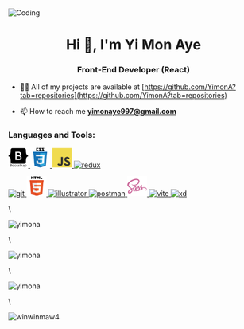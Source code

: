 <img align="center" alt="Coding" width="1000" height="400" src="https://cdn.dribbble.com/users/785695/screenshots/3379868/media/048c164ff13787fdb6292c78ac602cc9.gif" />

<h1 align="center">Hi 👋, I'm Yi Mon Aye</h1>
<h3 align="center">Front-End Developer (React)</h3>

- 👨‍💻 All of my projects are available at [https://github.com/YimonA?tab=repositories](https://github.com/YimonA?tab=repositories)

- 📫 How to reach me **yimonaye997@gmail.com**

<h3 align="left">Languages and Tools:</h3>
<p align="left"> <a href="https://getbootstrap.com" target="_blank" rel="noreferrer"> <img src="https://raw.githubusercontent.com/devicons/devicon/master/icons/bootstrap/bootstrap-plain-wordmark.svg" alt="bootstrap" width="40" height="40"/> </a> <a href="https://www.w3schools.com/css/" target="_blank" rel="noreferrer"> <img src="https://raw.githubusercontent.com/devicons/devicon/master/icons/css3/css3-original-wordmark.svg" alt="css3" width="40" height="40"/> </a> <a href="https://developer.mozilla.org/en-US/docs/Web/JavaScript" target="_blank"> <img src="https://raw.githubusercontent.com/devicons/devicon/master/icons/javascript/javascript-original.svg" alt="javascript" width="40" height="40"/> </a> <a href="https://redux-toolkit.js.org" target="_blank"> <img src="https://d33wubrfki0l68.cloudfront.net/0834d0215db51e91525a25acf97433051f280f2f/c30f5/img/redux.svg" alt="redux" width="40" height="40"/> </a>

 <a href="https://git-scm.com/" target="_blank" rel="noreferrer"> <img src="https://www.vectorlogo.zone/logos/git-scm/git-scm-icon.svg" alt="git" width="40" height="40"/> </a> <a href="https://www.w3.org/html/" target="_blank" rel="noreferrer"> <img src="https://raw.githubusercontent.com/devicons/devicon/master/icons/html5/html5-original-wordmark.svg" alt="html5" width="40" height="40"/> </a> <a href="https://www.adobe.com/in/products/illustrator.html" target="_blank" rel="noreferrer"> <img src="https://www.vectorlogo.zone/logos/adobe_illustrator/adobe_illustrator-icon.svg" alt="illustrator" width="40" height="40"/> </a> <a href="https://postman.com" target="_blank" rel="noreferrer"> <img src="https://www.vectorlogo.zone/logos/getpostman/getpostman-icon.svg" alt="postman" width="40" height="40"/> </a> <a href="https://sass-lang.com" target="_blank" rel="noreferrer"> <img src="https://raw.githubusercontent.com/devicons/devicon/master/icons/sass/sass-original.svg" alt="sass" width="40" height="40"/> </a> <a href="https://vitejs.dev" target="_blank" rel="noreferrer"> <img src="https://vitejs.dev/logo.svg" alt="vite" width="40" height="40"/> </a> <a href="https://www.adobe.com/products/xd.html" target="_blank" rel="noreferrer"> <img src="https://cdn.worldvectorlogo.com/logos/adobe-xd.svg" alt="xd" width="40" height="40"/> </a> </p>
 \

<p>&nbsp;<img align="left" src="https://github-readme-stats.vercel.app/api/top-langs?username=yimona&show_icons=true&locale=en&layout=compact" alt="yimona" /></p>
\

<p>&nbsp;<img align="left" src="https://github-readme-stats.vercel.app/api?username=yimona&show_icons=true&locale=en" alt="yimona" /></p>
\

<p>&nbsp;<img align="left" src="https://github-readme-streak-stats.herokuapp.com/?user=yimona&" alt="yimona" /></p>
\

<p> <img align="left" src="https://komarev.com/ghpvc/?username=yimona&label=Profile%20views&color=0e75b6&style=flat" alt="winwinmaw4" /> </p>
